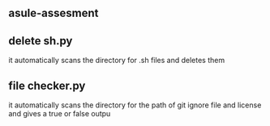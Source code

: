 
## asule-assesment
## delete sh.py
it automatically scans the directory for .sh files and deletes them

## file checker.py
it automatically scans the directory for the path of  git ignore file and license and gives a true or false outpu
